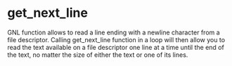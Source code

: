 # get_next_line

GNL function allows to read a line ending with a newline character from a file descriptor. Calling get_next_line function in a loop will then allow you to read the text available on a file descriptor one line at a time until the end of the text, no matter the size of either the text or one of its lines.

